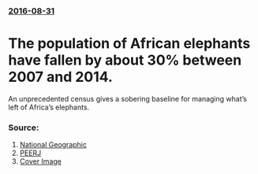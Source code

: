 ### [2016-08-31](/news/2016/08/31/index.md)

# The population of African elephants have fallen by about 30% between 2007 and 2014. 

An unprecedented census gives a sobering baseline for managing what’s left of Africa’s elephants.


### Source:

1. [National Geographic](http://news.nationalgeographic.com/2016/08/wildlife-african-elephants-population-decrease-great-elephant-census/)
2. [PEERJ](https://peerj.com/articles/2354/)
2. [Cover Image](http://news.nationalgeographic.com/content/dam/news/2016/08/31/elephant_census/01_elephant_survey.ngsversion.1472670004752.adapt.1900.1.jpg)
